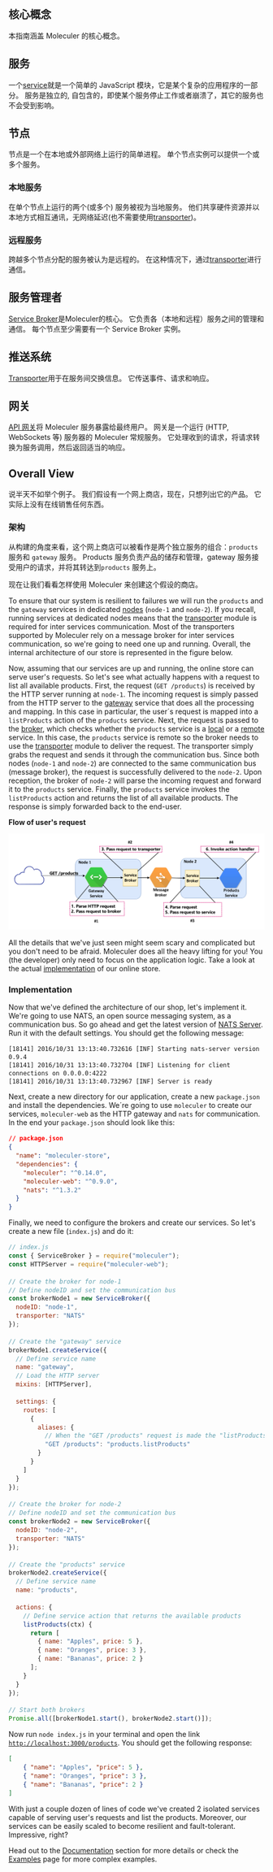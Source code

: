 核心概念
---

本指南涵盖 Moleculer 的核心概念。

## 服务
一个[service](services.html)就是一个简单的 JavaScript 模块，它是某个复杂的应用程序的一部分。 服务是独立的, 自包含的，即使某个服务停止工作或者崩溃了，其它的服务也不会受到影响。

## 节点
节点是一个在本地或外部网络上运行的简单进程。 单个节点实例可以提供一个或多个服务。

### 本地服务
在单个节点上运行的两个(或多个) 服务被视为当地服务。 他们共享硬件资源并以本地方式相互通讯，无网络延迟(也不需要使用[transporter](#Transporter))。

### 远程服务
跨越多个节点分配的服务被认为是远程的。 在这种情况下，通过[transporter](#Transporter)进行通信。

## 服务管理者
[Service Broker](broker.html)是Moleculer的核心。 它负责各（本地和远程）服务之间的管理和通信。 每个节点至少需要有一个 Service Broker 实例。

## 推送系统
[Transporter](networking.html)用于在服务间交换信息。 它传送事件、请求和响应。

## 网关
[API 网关](moleculer-web.html)将 Moleculer 服务暴露给最终用户。 网关是一个运行 (HTTP, WebSockets 等) 服务器的 Moleculer 常规服务。 它处理收到的请求，将请求转换为服务调用，然后返回适当的响应。

## Overall View
说半天不如举个例子。 我们假设有一个网上商店，现在，只想列出它的产品。 它实际上没有在线销售任何东西。

### 架构

从构建的角度来看，这个网上商店可以被看作是两个独立服务的组合：`products` 服务和 `gateway` 服务。 Products 服务负责产品的储存和管理，gateway 服务接受用户的请求，并将其转达到`products` 服务上。

现在让我们看看怎样使用 Moleculer 来创建这个假设的商店。

To ensure that our system is resilient to failures we will run the `products` and the `gateway` services in dedicated [nodes](#Node) (`node-1` and `node-2`). If you recall, running services at dedicated nodes means that the [transporter](#Transporter) module is required for inter services communication. Most of the transporters supported by Moleculer rely on a message broker for inter services communication, so we're going to need one up and running. Overall, the internal architecture of our store is represented in the figure below.

Now, assuming that our services are up and running, the online store can serve user's requests. So let's see what actually happens with a request to list all available products. First, the request (`GET /products`) is received by the HTTP server running at `node-1`. The incoming request is simply passed from the HTTP server to the [gateway](#Gateway) service that does all the processing and mapping. In this case in particular, the user´s request is mapped into a `listProducts` action of the `products` service.  Next, the request is passed to the [broker](#Service-Broker), which checks whether the `products` service is a [local](#Local-Services) or a [remote](#Remote-Services) service. In this case, the `products` service is remote so the broker needs to use the [transporter](#Transporter) module to deliver the request. The transporter simply grabs the request and sends it through the communication bus. Since both nodes (`node-1` and `node-2`) are connected to the same communication bus (message broker), the request is successfully delivered to the `node-2`. Upon reception, the broker of `node-2` will parse the incoming request and forward it to the `products` service. Finally, the `products` service invokes the `listProducts` action and returns the list of all available products. The response is simply forwarded back to the end-user.

**Flow of user's request**
<div align="center">
    <img src="assets/overview.svg" alt="Architecture Overview" />
</div>

All the details that we've just seen might seem scary and complicated but you don't need to be afraid. Moleculer does all the heavy lifting for you! You (the developer) only need to focus on the application logic. Take a look at the actual [implementation](#Implementation) of our online store.

### Implementation
Now that we've defined the architecture of our shop, let's implement it. We're going to use NATS, an open source messaging system, as a communication bus. So go ahead and get the latest version of [NATS Server](https://nats.io/download/nats-io/nats-server/). Run it with the default settings. You should get the following message:

```
[18141] 2016/10/31 13:13:40.732616 [INF] Starting nats-server version 0.9.4
[18141] 2016/10/31 13:13:40.732704 [INF] Listening for client connections on 0.0.0.0:4222
[18141] 2016/10/31 13:13:40.732967 [INF] Server is ready
```

Next, create a new directory for our application, create a new `package.json` and install the dependencies. We´re going to use `moleculer` to create our services, `moleculer-web` as the HTTP gateway and `nats` for communication. In the end your `package.json` should look like this:

```json
// package.json
{
  "name": "moleculer-store",
  "dependencies": {
    "moleculer": "^0.14.0",
    "moleculer-web": "^0.9.0",
    "nats": "^1.3.2"
  }
}
```

Finally, we need to configure the brokers and create our services. So let's create a new file (`index.js`) and do it:
```javascript
// index.js
const { ServiceBroker } = require("moleculer");
const HTTPServer = require("moleculer-web");

// Create the broker for node-1
// Define nodeID and set the communication bus
const brokerNode1 = new ServiceBroker({
  nodeID: "node-1",
  transporter: "NATS"
});

// Create the "gateway" service
brokerNode1.createService({
  // Define service name
  name: "gateway",
  // Load the HTTP server
  mixins: [HTTPServer],

  settings: {
    routes: [
      {
        aliases: {
          // When the "GET /products" request is made the "listProducts" action of "products" service is executed
          "GET /products": "products.listProducts"
        }
      }
    ]
  }
});

// Create the broker for node-2
// Define nodeID and set the communication bus
const brokerNode2 = new ServiceBroker({
  nodeID: "node-2",
  transporter: "NATS"
});

// Create the "products" service
brokerNode2.createService({
  // Define service name
  name: "products",

  actions: {
    // Define service action that returns the available products
    listProducts(ctx) {
      return [
        { name: "Apples", price: 5 },
        { name: "Oranges", price: 3 },
        { name: "Bananas", price: 2 }
      ];
    }
  }
});

// Start both brokers
Promise.all([brokerNode1.start(), brokerNode2.start()]);
```
Now run `node index.js` in your terminal and open the link [`http://localhost:3000/products`](http://localhost:3000/products). You should get the following response:
```json
[
    { "name": "Apples", "price": 5 },
    { "name": "Oranges", "price": 3 },
    { "name": "Bananas", "price": 2 }
]
```

With just a couple dozen of lines of code we've created 2 isolated services capable of serving user's requests and list the products. Moreover, our services can be easily scaled to become resilient and fault-tolerant. Impressive, right?

Head out to the [Documentation](broker.html) section for more details or check the [Examples](examples.html) page for more complex examples.